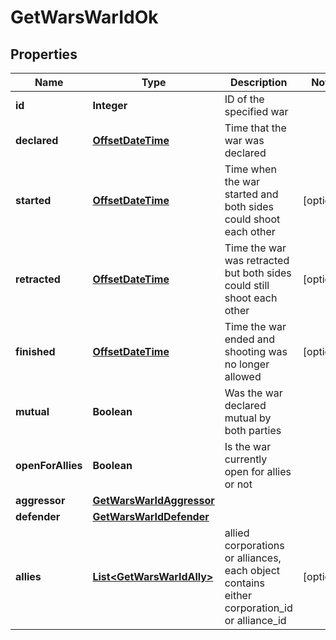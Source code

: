 
# GetWarsWarIdOk

## Properties
Name | Type | Description | Notes
------------ | ------------- | ------------- | -------------
**id** | **Integer** | ID of the specified war | 
**declared** | [**OffsetDateTime**](OffsetDateTime.md) | Time that the war was declared | 
**started** | [**OffsetDateTime**](OffsetDateTime.md) | Time when the war started and both sides could shoot each other |  [optional]
**retracted** | [**OffsetDateTime**](OffsetDateTime.md) | Time the war was retracted but both sides could still shoot each other |  [optional]
**finished** | [**OffsetDateTime**](OffsetDateTime.md) | Time the war ended and shooting was no longer allowed |  [optional]
**mutual** | **Boolean** | Was the war declared mutual by both parties | 
**openForAllies** | **Boolean** | Is the war currently open for allies or not | 
**aggressor** | [**GetWarsWarIdAggressor**](GetWarsWarIdAggressor.md) |  | 
**defender** | [**GetWarsWarIdDefender**](GetWarsWarIdDefender.md) |  | 
**allies** | [**List&lt;GetWarsWarIdAlly&gt;**](GetWarsWarIdAlly.md) | allied corporations or alliances, each object contains either corporation_id or alliance_id |  [optional]



